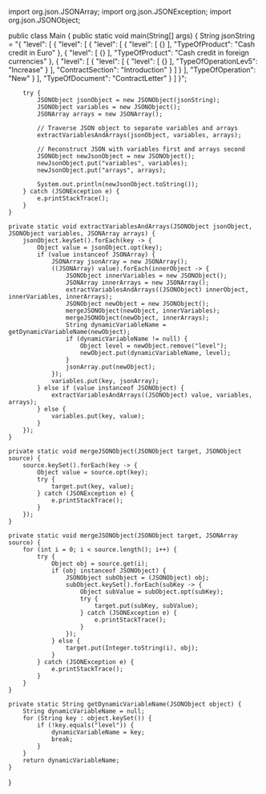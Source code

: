 import org.json.JSONArray;
import org.json.JSONException;
import org.json.JSONObject;

public class Main {
    public static void main(String[] args) {
        String jsonString = "{ \"level\": [ { \"level\": [ { \"level\": [ { \"level\": [ {} ], \"TypeOfProduct\": \"Cash credit in Euro\" }, { \"level\": [ {} ], \"TypeOfProduct\": \"Cash credit in foreign currencies\" }, { \"level\": [ { \"level\": [ { \"level\": [ {} ], \"TypeOfOperationLev5\": \"Increase\" } ], \"ContractSection\": \"Introduction\" } ] } ], \"TypeOfOperation\": \"New\" } ], \"TypeOfDocument\": \"ContractLetter\" } ] }";

        try {
            JSONObject jsonObject = new JSONObject(jsonString);
            JSONObject variables = new JSONObject();
            JSONArray arrays = new JSONArray();

            // Traverse JSON object to separate variables and arrays
            extractVariablesAndArrays(jsonObject, variables, arrays);

            // Reconstruct JSON with variables first and arrays second
            JSONObject newJsonObject = new JSONObject();
            newJsonObject.put("variables", variables);
            newJsonObject.put("arrays", arrays);

            System.out.println(newJsonObject.toString());
        } catch (JSONException e) {
            e.printStackTrace();
        }
    }

    private static void extractVariablesAndArrays(JSONObject jsonObject, JSONObject variables, JSONArray arrays) {
        jsonObject.keySet().forEach(key -> {
            Object value = jsonObject.opt(key);
            if (value instanceof JSONArray) {
                JSONArray jsonArray = new JSONArray();
                ((JSONArray) value).forEach(innerObject -> {
                    JSONObject innerVariables = new JSONObject();
                    JSONArray innerArrays = new JSONArray();
                    extractVariablesAndArrays((JSONObject) innerObject, innerVariables, innerArrays);
                    JSONObject newObject = new JSONObject();
                    mergeJSONObject(newObject, innerVariables);
                    mergeJSONObject(newObject, innerArrays);
                    String dynamicVariableName = getDynamicVariableName(newObject);
                    if (dynamicVariableName != null) {
                        Object level = newObject.remove("level");
                        newObject.put(dynamicVariableName, level);
                    }
                    jsonArray.put(newObject);
                });
                variables.put(key, jsonArray);
            } else if (value instanceof JSONObject) {
                extractVariablesAndArrays((JSONObject) value, variables, arrays);
            } else {
                variables.put(key, value);
            }
        });
    }

    private static void mergeJSONObject(JSONObject target, JSONObject source) {
        source.keySet().forEach(key -> {
            Object value = source.opt(key);
            try {
                target.put(key, value);
            } catch (JSONException e) {
                e.printStackTrace();
            }
        });
    }

    private static void mergeJSONObject(JSONObject target, JSONArray source) {
        for (int i = 0; i < source.length(); i++) {
            try {
                Object obj = source.get(i);
                if (obj instanceof JSONObject) {
                    JSONObject subObject = (JSONObject) obj;
                    subObject.keySet().forEach(subKey -> {
                        Object subValue = subObject.opt(subKey);
                        try {
                            target.put(subKey, subValue);
                        } catch (JSONException e) {
                            e.printStackTrace();
                        }
                    });
                } else {
                    target.put(Integer.toString(i), obj);
                }
            } catch (JSONException e) {
                e.printStackTrace();
            }
        }
    }

    private static String getDynamicVariableName(JSONObject object) {
        String dynamicVariableName = null;
        for (String key : object.keySet()) {
            if (!key.equals("level")) {
                dynamicVariableName = key;
                break;
            }
        }
        return dynamicVariableName;
    }
}
